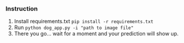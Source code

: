 ### Instruction
1. Install requirements.txt `pip install -r requirements.txt`
2. Run `python dog_app.py -i "path to image file"`
3. There you go... wait for a moment and your prediction will show up.